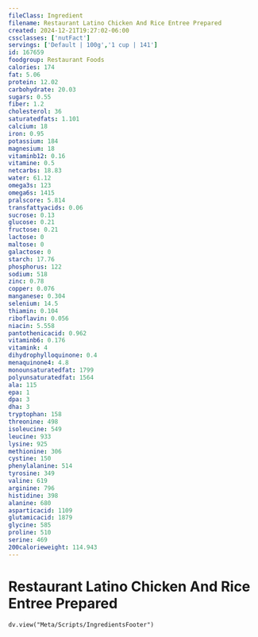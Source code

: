 ```yaml
---
fileClass: Ingredient
filename: Restaurant Latino Chicken And Rice Entree Prepared
created: 2024-12-21T19:27:02-06:00
cssclasses: ['nutFact']
servings: ['Default | 100g','1 cup | 141']
id: 167659
foodgroup: Restaurant Foods
calories: 174
fat: 5.06
protein: 12.02
carbohydrate: 20.03
sugars: 0.55
fiber: 1.2
cholesterol: 36
saturatedfats: 1.101
calcium: 18
iron: 0.95
potassium: 184
magnesium: 18
vitaminb12: 0.16
vitamine: 0.5
netcarbs: 18.83
water: 61.12
omega3s: 123
omega6s: 1415
pralscore: 5.814
transfattyacids: 0.06
sucrose: 0.13
glucose: 0.21
fructose: 0.21
lactose: 0
maltose: 0
galactose: 0
starch: 17.76
phosphorus: 122
sodium: 518
zinc: 0.78
copper: 0.076
manganese: 0.304
selenium: 14.5
thiamin: 0.104
riboflavin: 0.056
niacin: 5.558
pantothenicacid: 0.962
vitaminb6: 0.176
vitamink: 4
dihydrophylloquinone: 0.4
menaquinone4: 4.8
monounsaturatedfat: 1799
polyunsaturatedfat: 1564
ala: 115
epa: 1
dpa: 3
dha: 3
tryptophan: 158
threonine: 498
isoleucine: 549
leucine: 933
lysine: 925
methionine: 306
cystine: 150
phenylalanine: 514
tyrosine: 349
valine: 619
arginine: 796
histidine: 398
alanine: 680
asparticacid: 1109
glutamicacid: 1879
glycine: 585
proline: 510
serine: 469
200calorieweight: 114.943
---
```


# Restaurant Latino Chicken And Rice Entree Prepared

```dataviewjs
dv.view("Meta/Scripts/IngredientsFooter")
```
